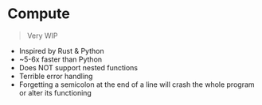 # Compute
> Very WIP

- Inspired by Rust & Python
- ~5-6x faster than Python
- Does NOT support nested functions
- Terrible error handling
- Forgetting a semicolon at the end of a line will crash the whole program or alter its functioning 